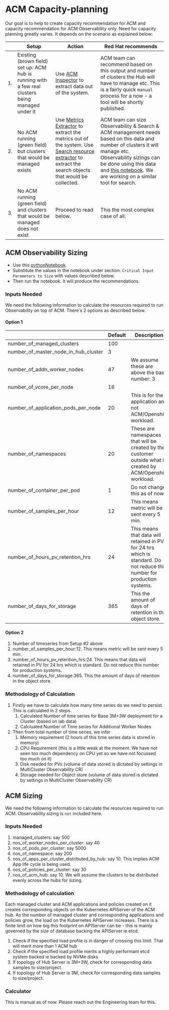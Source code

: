 # ACM Capacity-planning
Our goal is to help to create capacity recommendation for ACM and capacity recommendation for ACM Observability only.
Need for capacity planning greatly varies. It depends on the scenario as explained below:



||Setup|Action|Red Hat recommends
|---|---|---|---|
|1.|Existing (brown field) set up: ACM hub is running with a few real clusters being managed under it| Use [ACM Inspector](https://github.com/bjoydeep/acm-inspector) to extract data out of the system.|ACM team can recommend based on this output and number of clusters the Hub will have to manage etc. This is a fairly quick `manual` process for a now - a tool will be shortly published.|
|2.|No ACM running (green field) but clusters that would be managed exists| Use [Metrics Extractor](https://github.com/stolostron/multicluster-observability-operator/tree/main/tools/simulator/metrics-collector/metrics-extractor) to extract the metrics out of the system. Use [Search resource extractor](https://github.com/stolostron/search-v2-operator/blob/main/tools/resource-extractor.sh) to extract the search objects that would be collected.| ACM team can size Observability & Search & ACM management needs based on this data and number of clusters it will manage etc. Observability sizings can be done using this data and [this notebook](./calculation/ObsSizingTemplateGivenTimeSeriesCount.ipynb). We are working on a similar tool for search.|
|3.|No ACM running (green field) and clusters that would be managed does not exist| Proceed to read below.| This the most complex case of all.|

## ACM Observability Sizing

- Use this [pythonNotebook](/calculation/ObsSizingTemplate.ipynb).
- Substitute the values in the notebook under section:
`Critical Input Parameters to Size` with values described below.
- Then run the notebook. It will produce the recommendations.

### Inputs Needed
We need the following information to calculate the resources required to run Observability on top of ACM. There's 2 options as described below.

#### Option 1

||Default|Description
|---|---|---
number_of_managed_clusters | 100
number_of_master_node_in_hub_cluster| 3
number_of_addn_worker_nodes| 47 | We assume these are above the base number: 3
number_of_vcore_per_node| 16
number_of_application_pods_per_node| 20| This is for the application and not ACM/Openshift workload.
number_of_namespaces| 20 | These are namespaces that will be created by the customer outside what is created by ACM/Openshift workload.
number_of_container_per_pod | 1 | Do not change this as of now. 
number_of_samples_per_hour |12 | This means metric will be sent every 5 min.
number_of_hours_pv_retention_hrs| 24 | This means that data will retained in PV for 24 hrs which is standard. Do not reduce this number for production systems.
number_of_days_for_storage| 365 | This the amount of days of retention in the object store.

#### Option 2

1. Number of timeseries from Setup #2 above
1. number_of_samples_per_hour:12. This means metric will be sent every 5 min.
1. number_of_hours_pv_retention_hrs:24. This means that data will retained in PV for 24 hrs which is standard. Do not reduce this number for production systems.
1. number_of_days_for_storage:365. This the amount of days of retention in the object store.

### Methodology of Calculation
1. Firstly we have to calculate how many time series do we need to persist. This is calculated in 2 steps.
    1. Calculated Number of time series for Base 3M+3W deployment for a Cluster (based on lab data)
    1. Calcluated Number of Time series for Additional Worker Nodes
1. Then from total number of time series, we infer
    1. Memory requirement (2 hours of this time series data is stored in memory)
    1. CPU Requirement (this is a little weak at the moment. We have not seen too much dependency on CPU yet so we have not focussed too much on it)
    1. Disk needed for PVs (volume of data stored is dictated by settings in MultiCluster Observability CR)
    1. Storage needed for Object store (volume of data stored is dictated by settings in MultiCluster Observability CR)

## ACM Sizing
We need the following information to calculate the resources required to run ACM. Observability sizing is `not` included here.

### Inputs Needed

1. managed_clusters: say 500
1. nos_of_worker_nodes_per_cluster: say 40 
1. nos_of_pods_per_cluster: say 5000
1. nos_of_namespace: say 200
1. nos_of_apps_per_cluster_distributed_by_hub: say 10. This implies ACM App life cycle is being used.
1. nos_of_policies_per_cluster: say 30
1. nos_of_acm_hub: say 10. We will assume the clusters to be distributed evenly across the hubs for sizing.


### Methodology of calculation
Each managed cluster and ACM applications and policies created on it creates corresponding objects on the Kubernetes APIServer of the ACM hub. As the number of managed cluster and corresponding applications and policies grow, the load on the Kubernetes APIServer increases. There is a finite limit on how big this footprint on APIServer can be - this is mainly governed by the size of database backing the APIServer ie etcd.

1. Check if the specified load profile is in danger of crossing this limit. That will merit more than 1 ACM hub
1. Check if the specified load profile merits a highly performant etcd system backed ie backed by NVMe disks
1. If topology of Hub Server is 3M+3W, check for corresponding data samples to size/project.
1. If topology of Hub Server is 3M, check for corresponding data samples to size/project.

### Calculator
This is manual as of now. Please reach out the Engineering team for this.
